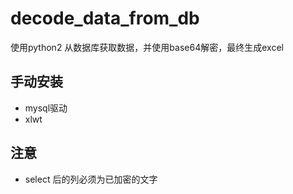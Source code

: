 # decode_data_from_db
使用python2 从数据库获取数据，并使用base64解密，最终生成excel

## 手动安装
- mysql驱动
- xlwt

## 注意
- select 后的列必须为已加密的文字
